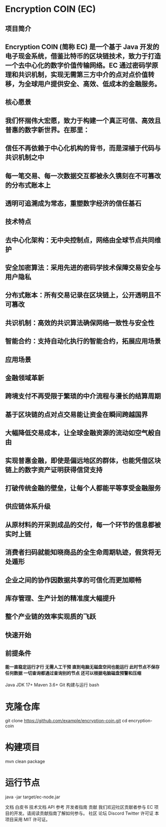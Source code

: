 # Encryption COIN (EC)

##  项目简介
##   Encryption COIN (简称 EC) 是一个基于 Java 开发的电子现金系统，借鉴比特币的区块链技术，致力于打造一个去中心化的数字价值传输网络。EC 通过密码学原理和共识机制，实现无需第三方中介的点对点价值转移，为全球用户提供安全、高效、低成本的金融服务。
##  核心愿景
##  我们怀揣伟大宏愿，致力于构建一个真正可信、高效且普惠的数字新世界。在那里：

##  信任不再依赖于中心化机构的背书，而是深植于代码与共识机制之中
## 每一笔交易、每一次数据交互都被永久镌刻在不可篡改的分布式账本上
## 透明可追溯成为常态，重塑数字经济的信任基石
## 技术特点
## 去中心化架构：无中央控制点，网络由全球节点共同维护
## 安全加密算法：采用先进的密码学技术保障交易安全与用户隐私
## 分布式账本：所有交易记录在区块链上，公开透明且不可篡改
## 共识机制：高效的共识算法确保网络一致性与安全性
## 智能合约：支持自动化执行的智能合约，拓展应用场景
## 应用场景
## 金融领域革新
## 跨境支付不再受限于繁琐的中介流程与漫长的结算周期
## 基于区块链的点对点交易能让资金在瞬间跨越国界
## 大幅降低交易成本，让全球金融资源的流动如空气般自由
## 实现普惠金融，即使是偏远地区的群体，也能凭借区块链上的数字资产证明获得信贷支持
## 打破传统金融的壁垒，让每个人都能平等享受金融服务
## 供应链体系升级
## 从原材料的开采到成品的交付，每一个环节的信息都被实时上链
## 消费者扫码就能知晓商品的全生命周期轨迹，假货将无处遁形
## 企业之间的协作因数据共享的可信化而更加顺畅
## 库存管理、生产计划的精准度大幅提升
## 整个产业链的效率实现质的飞跃
## 快速开始
## 前提条件


#### 能一直稳定运行才行 无需人工干预 直到电脑无磁盘空间也能运行  此时节点不保存任何数据  一切查询都通过查询别的节点  还可以根据电脑磁盘预警和压缩











Java JDK 17+
Maven 3.6+
Git
构建与运行
bash

# 克隆仓库

git clone https://github.com/example/encryption-coin.git
cd encryption-coin

# 构建项目

mvn clean package

# 运行节点

java -jar target/ec-node.jar

文档
白皮书
技术文档
API 参考
开发者指南
贡献
我们欢迎社区贡献者参与 EC 项目的开发。请阅读贡献指南了解如何参与。
社区
论坛
Discord
Twitter
许可证
本项目采用 MIT 许可证。
